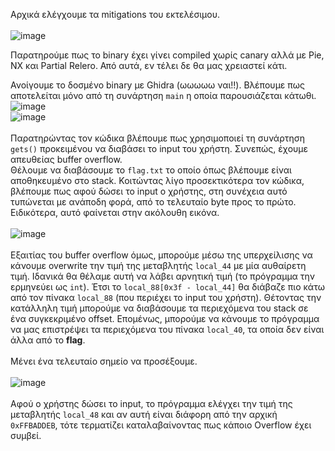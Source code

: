 Αρχικά ελέγχουμε τα mitigations του εκτελέσιμου.\
\
![image](https://github.com/Babafaba/NTUA_H4CK_crypto_challs/assets/56980206/996f27da-9b12-4f7e-8e0f-3c3f408334ca)

Παρατηρούμε πως το binary έχει γίνει compiled χωρίς canary αλλά με Pie, NX και Partial Relero. Από αυτά, εν τέλει δε θα μας χρειαστεί κάτι.

Ανοίγουμε το δοσμένο binary με Ghidra (ωωωωω ναι!!). Βλέπουμε πως αποτελείται μόνο από τη συνάρτηση `main` η οποία παρουσιάζεται κάτωθι.\
![image](https://github.com/Babafaba/NTUA_H4CK_crypto_challs/assets/56980206/d0f4ce73-dbc0-422f-b9c1-f58cacdb9d2f)
\
![image](https://github.com/Babafaba/NTUA_H4CK_crypto_challs/assets/56980206/dbad24e9-df1f-487d-8025-d1b5dc95ca35)\
\
Παρατηρώντας τον κώδικα βλέπουμε πως χρησιμοποιεί τη συνάρτηση `gets()` προκειμένου να διαβάσει το input του χρήστη. Συνεπώς, έχουμε απευθείας buffer overflow.\
Θέλουμε να διαβάσουμε το `flag.txt` το οποίο όπως βλέπουμε είναι αποθηκευμένο στο stack. Κοιτώντας λίγο προσεκτικότερα τον κώδικα, βλέπουμε πως αφού δώσει το input ο χρήστης, στη συνέχεια αυτό τυπώνεται με ανάποδη φορά, από το τελευταίο byte προς το πρώτο. Ειδικότερα, αυτό φαίνεται στην ακόλουθη εικόνα.\
\
![image](https://github.com/Babafaba/NTUA_H4CK_crypto_challs/assets/56980206/944738c4-c0a1-4d5f-9055-80c9ee3608e1)\
\
Εξαιτίας του buffer overflow όμως, μπορούμε μέσω της υπερχείλισης να κάνουμε overwrite την τιμή της μεταβλητής `local_44` με μία αυθαίρετη τιμή. Ιδανικά θα θέλαμε αυτή να λάβει αρνητική τιμή (το πρόγραμμα την ερμηνεύει ως `int`). Έτσι το `local_88[0x3f - local_44]` θα διάβαζε πιο κάτω από τον πίνακα `local_88` (που περιέχει το input του χρήστη). Θέτοντας την κατάλληλη τιμή μπορούμε να διαβάσουμε τα περιεχόμενα του stack σε ένα συγκεκριμένο offset. Επομένως, μπορούμε να κάνουμε το πρόγραμμα να μας επιστρέψει τα περιεχόμενα του πίνακα `local_40`, τα οποία δεν είναι άλλα από το **flag**.\
\
Μένει ένα τελευταίο σημείο να προσέξουμε.\
\
![image](https://github.com/Babafaba/NTUA_H4CK_crypto_challs/assets/56980206/2cd9a22b-bf32-45d7-9470-dfa54441eec0)\
\
Αφού ο χρήστης δώσει το input, το πρόγραμμα ελέγχει την τιμή της μεταβλητής `local_48` και αν αυτή είναι διάφορη από την αρχική `0xFFBADDEB`, τότε τερματίζει καταλαβαίνοντας πως κάποιο Overflow έχει συμβεί.
